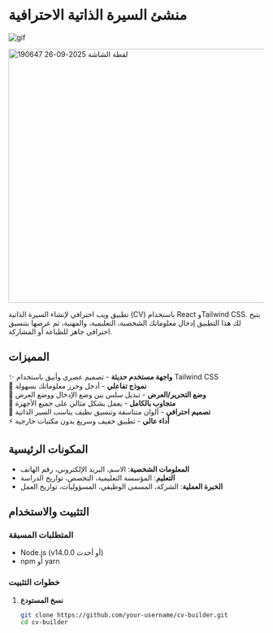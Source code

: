 # منشئ السيرة الذاتية الاحترافية
![gif](https://github.com/user-attachments/assets/d7915ff7-a56b-44d6-b401-4659f47f385c)

<img width="1546" height="500" alt="لقطة الشاشة 2025-09-26 190647" src="https://github.com/user-attachments/assets/883b3655-8534-4d0d-885b-3ce1dca5114d" />

تطبيق ويب احترافي لإنشاء السيرة الذاتية (CV) باستخدام React وTailwind CSS. يتيح لك هذا التطبيق إدخال معلوماتك الشخصية، التعليمية، والمهنية، ثم عرضها بتنسيق احترافي جاهز للطباعة أو المشاركة.

## المميزات

✨ **واجهة مستخدم حديثة** - تصميم عصري وأنيق باستخدام Tailwind CSS  
📝 **نموذج تفاعلي** - أدخل وحرر معلوماتك بسهولة  
🔄 **وضع التحرير/العرض** - تبديل سلس بين وضع الإدخال ووضع العرض  
📱 **متجاوب بالكامل** - يعمل بشكل مثالي على جميع الأجهزة  
🎨 **تصميم احترافي** - ألوان متناسقة وتنسيق نظيف يناسب السير الذاتية  
⚡ **أداء عالي** - تطبيق خفيف وسريع بدون مكتبات خارجية

## المكونات الرئيسية

- **المعلومات الشخصية**: الاسم، البريد الإلكتروني، رقم الهاتف
- **التعليم**: المؤسسة التعليمية، التخصص، تواريخ الدراسة
- **الخبرة العملية**: الشركة، المسمى الوظيفي، المسؤوليات، تواريخ العمل

## التثبيت والاستخدام

### المتطلبات المسبقة
- Node.js (v14.0.0 أو أحدث)
- npm أو yarn

### خطوات التثبيت

1. **نسخ المستودع**
   ```bash
   git clone https://github.com/your-username/cv-builder.git
   cd cv-builder
